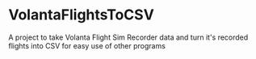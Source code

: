 # VolantaFlightsToCSV
A project to take Volanta Flight Sim Recorder data and turn it's recorded flights into CSV for easy use of other programs
